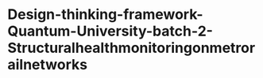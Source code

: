 # Design-thinking-framework-Quantum-University-batch-2-Structuralhealthmonitoringonmetrorailnetworks